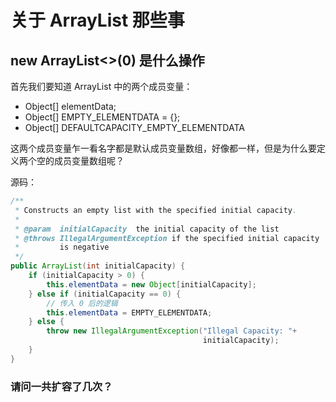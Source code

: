 # 关于 ArrayList 那些事

## new ArrayList<>(0) 是什么操作
首先我们要知道 ArrayList 中的两个成员变量：

- Object[] elementData;
- Object[] EMPTY_ELEMENTDATA = {};
- Object[] DEFAULTCAPACITY_EMPTY_ELEMENTDATA

这两个成员变量乍一看名字都是默认成员变量数组，好像都一样，但是为什么要定义两个空的成员变量数组呢？


源码：
~~~ java
/**
 * Constructs an empty list with the specified initial capacity.
 *
 * @param  initialCapacity  the initial capacity of the list
 * @throws IllegalArgumentException if the specified initial capacity
 *         is negative
 */
public ArrayList(int initialCapacity) {
    if (initialCapacity > 0) {
        this.elementData = new Object[initialCapacity];
    } else if (initialCapacity == 0) {
        // 传入 0 后的逻辑
        this.elementData = EMPTY_ELEMENTDATA;
    } else {
        throw new IllegalArgumentException("Illegal Capacity: "+
                                           initialCapacity);
    }
}
~~~

### 请问一共扩容了几次？
